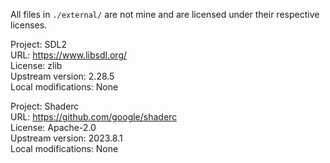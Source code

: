 All files in `./external/` are not mine and are licensed under their respective licenses.

Project: SDL2  
URL: https://www.libsdl.org/  
License: zlib  
Upstream version: 2.28.5  
Local modifications: None  

Project: Shaderc  
URL: https://github.com/google/shaderc  
License: Apache-2.0  
Upstream version: 2023.8.1  
Local modifications: None  
